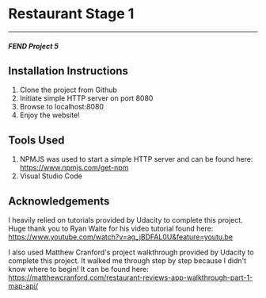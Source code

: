 # Restaurant Stage 1
---
#### _FEND Project 5_

## Installation Instructions

1. Clone the project from Github
2. Initiate simple HTTP server on port 8080
3. Browse to localhost:8080
4. Enjoy the website!

## Tools Used

1) NPMJS was used to start a simple HTTP server and can be found here: https://www.npmjs.com/get-npm
2) Visual Studio Code

## Acknowledgements
I heavily relied on tutorials provided by Udacity to complete this project.  Huge thank you to Ryan Waite for his video tutorial found here: https://www.youtube.com/watch?v=ag_jBDFAL0U&feature=youtu.be

I also used Matthew Cranford's project walkthrough provided by Udacity to complete this project.  It walked me through step by step because I didn't know where to begin!  It can be found here: https://matthewcranford.com/restaurant-reviews-app-walkthrough-part-1-map-api/




